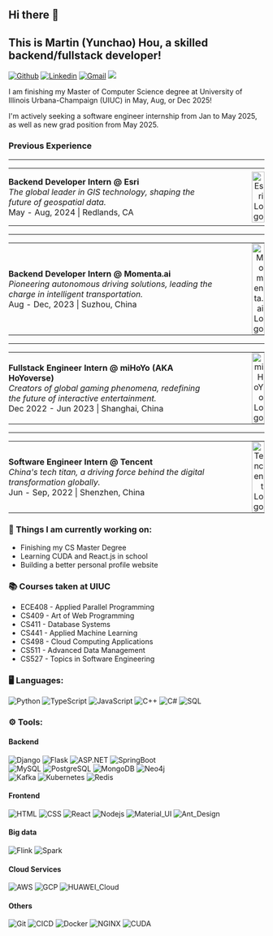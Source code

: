## Hi there 👋 
## This is Martin (Yunchao) Hou, a skilled backend/fullstack developer!

[![Github](https://img.shields.io/badge/-Github-000?style=flat&logo=Github&logoColor=white)](https://github.com/MartinHou)
[![Linkedin](https://img.shields.io/badge/-LinkedIn-blue?style=flat&logo=Linkedin&logoColor=white)](https://www.linkedin.com/in/ych/)
[![Gmail](https://img.shields.io/badge/-Gmail-c14438?style=flat&logo=Gmail&logoColor=white)](mailto:martinhou2020a@gmail.com)
![](https://komarev.com/ghpvc/?username=MartinHou&color=green)

I am finishing my Master of Computer Science degree at University of Illinois Urbana-Champaign (UIUC) in May, Aug, or Dec 2025! 

I'm actively seeking a software engineer internship from Jan to May 2025, as well as new grad position from May 2025.

### Previous Experience

---

<table width="100%" border="0" cellspacing="0" cellpadding="0" style="border-collapse: collapse; border: none;">
<tr>
<td width="80%" style="border: none; padding: 0; margin: 0;">

**Backend Developer Intern @ Esri**  
*The global leader in GIS technology, shaping the future of geospatial data.*  
May - Aug, 2024 | Redlands, CA

</td>
<td width="20%" align="right" style="border: none; padding: 0; margin: 0;">
    <img src="https://github.com/user-attachments/assets/7a587c4c-e6af-48b2-911a-3e6d2e445517" alt="Esri Logo" width="50%">
</td>
</tr>
</table>

---

<table width="100%" border="0" cellspacing="0" cellpadding="0" style="border-collapse: collapse; border: none;">
<tr>
<td width="80%" style="border: none; padding: 0; margin: 0;">

**Backend Developer Intern @ Momenta.ai**  
*Pioneering autonomous driving solutions, leading the charge in intelligent transportation.*  
Aug - Dec, 2023 | Suzhou, China

</td>
<td width="20%" align="right" style="border: none; padding: 0; margin: 0;">
    <img src="https://github.com/user-attachments/assets/ba46ba12-bcf9-486f-86be-430caf1de5f7" alt="Momenta.ai Logo" width="50%">
</td>
</tr>
</table>

---

<table width="100%" border="0" cellspacing="0" cellpadding="0" style="border-collapse: collapse; border: none;">
<tr>
<td width="80%" style="border: none; padding: 0; margin: 0;">

**Fullstack Engineer Intern @ miHoYo (AKA HoYoverse)**  
*Creators of global gaming phenomena, redefining the future of interactive entertainment.*  
Dec 2022 - Jun 2023 | Shanghai, China

</td>
<td width="20%" align="right" style="border: none; padding: 0; margin: 0;">
    <img src="https://github.com/user-attachments/assets/c4cd3cd1-0cdb-469d-8f95-d8fa5f2ab136" alt="miHoYo Logo" width="50%">
</td>
</tr>
</table>

---

<table width="100%" border="0" cellspacing="0" cellpadding="0" style="border-collapse: collapse; border: none;">
<tr>
<td width="80%" style="border: none; padding: 0; margin: 0;">

**Software Engineer Intern @ Tencent**  
*China's tech titan, a driving force behind the digital transformation globally.*  
Jun - Sep, 2022 | Shenzhen, China

</td>
<td width="20%" align="right" style="border: none; padding: 0; margin: 0;">
    <img src="https://github.com/user-attachments/assets/7b79ed0e-74c3-4070-947d-fa5cbc6fb32d" alt="Tencent Logo" width="50%">
</td>
</tr>
</table>




### 🌱 Things I am currently working on: 
- Finishing my CS Master Degree
- Learning CUDA and React.js in school
- Building a better personal profile website

### 📚 Courses taken at UIUC
- ECE408 - Applied Parallel Programming 
- CS409 - Art of Web Programming
- CS411 - Database Systems
- CS441 - Applied Machine Learning
- CS498 - Cloud Computing Applications
- CS511 - Advanced Data Management
- CS527 - Topics in Software Engineering 

### 🖥️ Languages: 
![Python](https://img.shields.io/badge/-Python-black?style=flat-square&logo=python)
![TypeScript](https://img.shields.io/badge/-TypeScript-black?style=flat-square&logo=typescript)
![JavaScript](https://img.shields.io/badge/-JavaScript-black?style=flat-square&logo=javascript)
![C++](https://img.shields.io/badge/-C++-black?style=flat-square&logo=cplusplus)
![C#](https://img.shields.io/badge/-C_sharp-black?style=flat-square&logo=sharp)
![SQL](https://img.shields.io/badge/-SQL-black?style=flat-square&logo=mysql)

### ⚙️ Tools:
#### Backend
![Django](https://img.shields.io/badge/-Django-000000?style=flat&logo=django)
![Flask](https://img.shields.io/badge/-Flask-000000?style=flat&logo=flask)
![ASP.NET](https://img.shields.io/badge/-ASP.NET-000000?style=flat&logo=dotnet)
![SpringBoot](https://img.shields.io/badge/-SpringBoot-000000?style=flat&logo=springboot) <br />
![MySQL](https://img.shields.io/badge/-MySQL-000000?style=flat&logo=mysql)
![PostgreSQL](https://img.shields.io/badge/-PostgreSQL-000000?style=flat&logo=postgresql)
![MongoDB](https://img.shields.io/badge/-MongoDB-000000?style=flat&logo=mongodb)
![Neo4j](https://img.shields.io/badge/-Neo4j-000000?style=flat&logo=neo4j) <br />
![Kafka](https://img.shields.io/badge/-Kafka-000000?style=flat&logo=apachekafka)
![Kubernetes](https://img.shields.io/badge/-Kubernetes-000000?style=flat&logo=kubernetes)
![Redis](https://img.shields.io/badge/-Redis-000000?style=flat&logo=redis)

#### Frontend
![HTML](https://img.shields.io/badge/-HTML5-black?style=flat-square&logo=html5&logoColor=white)
![CSS](https://img.shields.io/badge/-CSS3-black?style=flat-square&logo=css3)
![React](https://img.shields.io/badge/-React-black?style=flat-square&logo=react)
![Nodejs](https://img.shields.io/badge/-Nodejs-black?style=flat-square&logo=Node.js)
![Material_UI](https://img.shields.io/badge/-Material_UI-black?style=flat-square&logo=materialdesign)
![Ant_Design](https://img.shields.io/badge/-Ant_Design-black?style=flat-square&logo=antdesign)

#### Big data
![Flink](https://img.shields.io/badge/-Flink-000000?style=flat&logo=apacheflink)
![Spark](https://img.shields.io/badge/-Spark-000000?style=flat&logo=apachespark)

#### Cloud Services
![AWS](https://img.shields.io/badge/-AWS-black?style=flat-square&logo=amazonwebservices)
![GCP](https://img.shields.io/badge/-Google_Cloud-black?style=flat-square&logo=googlecloud)
![HUAWEI_Cloud](https://img.shields.io/badge/-HUAWEI_Cloud-black?style=flat-square&logo=huawei)

#### Others
![Git](https://img.shields.io/badge/-Git-black?style=flat-square&logo=git)
![CICD](https://img.shields.io/badge/-CICD-black?style=flat-square&logo=gitlab)
![Docker](https://img.shields.io/badge/-Docker-black?style=flat-square&logo=docker)
![NGINX](https://img.shields.io/badge/-Nginx-black?style=flat-square&logo=nginx)
![CUDA](https://img.shields.io/badge/-CUDA-black?style=flat-square&logo=nvidia)
